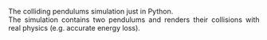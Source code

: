 <p align="justify">
The colliding pendulums simulation just in Python. <br \>
The simulation contains two pendulums and renders their collisions with real physics (e.g. accurate energy loss).
</p>
